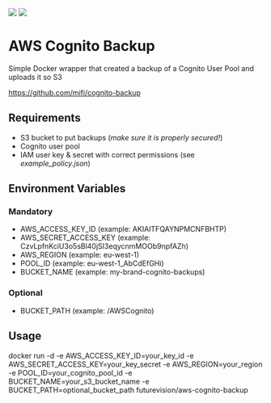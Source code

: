 [![](https://images.microbadger.com/badges/image/futurevision/aws-cognito-backup.svg)](https://microbadger.com/images/futurevision/aws-cognito-backup "Get your own image badge on microbadger.com")
[![](https://images.microbadger.com/badges/version/futurevision/aws-cognito-backup.svg)](https://microbadger.com/images/futurevision/aws-cognito-backup "Get your own version badge on microbadger.com")

# AWS Cognito Backup

Simple Docker wrapper that created a backup of a Cognito User Pool and uploads it so S3
 
https://github.com/mifi/cognito-backup

## Requirements

- S3 bucket to put backups (_make sure it is properly secured!_)
- Cognito user pool
- IAM user key & secret with correct permissions (see _example_policy.json_)

## Environment Variables

### Mandatory

- AWS_ACCESS_KEY_ID (example: AKIAITFQAYNPMCNFBHTP)
- AWS_SECRET_ACCESS_KEY (example: CzvLpfnKciU3o5sBl40jSI3eqycnmMOOb9npfAZh)
- AWS_REGION (example: eu-west-1)
- POOL_ID (example: eu-west-1_AbCdEfGHi)
- BUCKET_NAME (example: my-brand-cognito-backups)

### Optional

- BUCKET_PATH (example: /AWSCognito)

## Usage

docker run -d -e AWS_ACCESS_KEY_ID=your_key_id -e AWS_SECRET_ACCESS_KEY=your_key_secret -e AWS_REGION=your_region -e POOL_ID=your_cognito_pool_id -e BUCKET_NAME=your_s3_bucket_name -e BUCKET_PATH=optional_bucket_path futurevision/aws-cognito-backup
